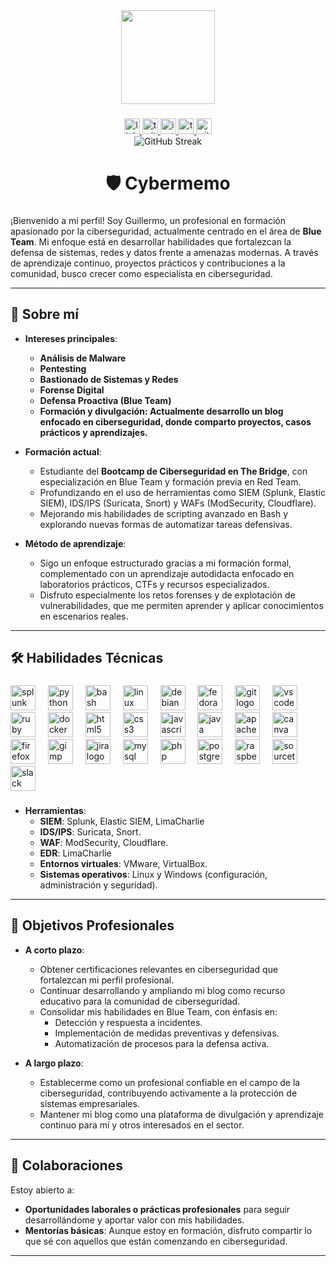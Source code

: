 <div align="center">
  <img height="150" src="https://avatars.githubusercontent.com/u/189748391?v=4&size=1024"  />
</div>

###

<div align="center">
  <a href="https://www.linkedin.com/in/gillerav/" target="_blank">
    <img src="https://img.shields.io/static/v1?message=LinkedIn&logo=linkedin&label=&color=0077B5&logoColor=white&labelColor=&style=for-the-badge" height="25" alt="linkedin logo"  />
  </a>
  <a href="https://x.com/Cybermemillo" target="_blank">
    <img src="https://img.shields.io/static/v1?message=Twitter&logo=twitter&label=&color=1DA1F2&logoColor=white&labelColor=&style=for-the-badge" height="25" alt="twitter logo"  />
  </a>
  <a href="https://www.instagram.com/cybermemo.pub/" target="_blank">
    <img src="https://img.shields.io/static/v1?message=Instagram&logo=instagram&label=&color=E4405F&logoColor=white&labelColor=&style=for-the-badge" height="25" alt="instagram logo"  />
  </a>
  <a href="https://tryhackme.com/r/p/Cybermemillo" target="_blank">
    <img src="https://img.shields.io/static/v1?message=TryHackMe&logo=tryhackme&label=&color=88cc14&logoColor=white&labelColor=&style=for-the-badge" height="25" alt="tryhackme logo"  />
  </a>
    <a href="https://cybermemillo.github.io/" target="_blank">
    <img src="https://img.shields.io/static/v1?message=Mi%20blog%20de%20Ciberseguridad&logo=Github&label=&color=black&logoColor=white&labelColor=&style=for-the-badge" height="25" alt="github logo"  />
  </a>
</div>

<div align="center">
<img src="https://streak-stats.demolab.com?user=cybermemillo&theme=dark&border_radius=4&locale=es&date_format=j%20M%5B%20Y%5D" alt="GitHub Streak" />
</div>

###

<h1 align="center">🛡️ Cybermemo</h1>

###

¡Bienvenido a mi perfil! Soy Guillermo, un profesional en formación apasionado por la ciberseguridad, actualmente centrado en el área de **Blue Team**. 
Mi enfoque está en desarrollar habilidades que fortalezcan la defensa de sistemas, redes y datos frente a amenazas modernas. 
A través de aprendizaje continuo, proyectos prácticos y contribuciones a la comunidad, busco crecer como especialista en ciberseguridad.

---

## 🌟 Sobre mí  

- **Intereses principales**:  
  - **Análisis de Malware**  
  - **Pentesting**  
  - **Bastionado de Sistemas y Redes**  
  - **Forense Digital**  
  - **Defensa Proactiva (Blue Team)**  
  - **Formación y divulgación: Actualmente desarrollo un blog enfocado en ciberseguridad, donde comparto proyectos, casos prácticos y aprendizajes.** 

- **Formación actual**:  
  - Estudiante del **Bootcamp de Ciberseguridad en The Bridge**, con especialización en Blue Team y formación previa en Red Team.  
  - Profundizando en el uso de herramientas como SIEM (Splunk, Elastic SIEM), IDS/IPS (Suricata, Snort) y WAFs (ModSecurity, Cloudflare).  
  - Mejorando mis habilidades de scripting avanzado en Bash y explorando nuevas formas de automatizar tareas defensivas.  

- **Método de aprendizaje**:  
  - Sigo un enfoque estructurado gracias a mi formación formal, complementado con un aprendizaje autodidacta enfocado en laboratorios prácticos, CTFs y recursos especializados.  
  - Disfruto especialmente los retos forenses y de explotación de vulnerabilidades, que me permiten aprender y aplicar conocimientos en escenarios reales.  

---

###

## 🛠️ Habilidades Técnicas  

###

<div align="left">
  <img src="https://cdn.jsdelivr.net/gh/devicons/devicon/icons/splunk/splunk-original-wordmark.svg" height="40" alt="splunk logo"  />
  <img width="12" />
  <img src="https://cdn.jsdelivr.net/gh/devicons/devicon/icons/python/python-original.svg" height="40" alt="python logo"  />
  <img width="12" />
  <img src="https://cdn.jsdelivr.net/gh/devicons/devicon/icons/bash/bash-original.svg" height="40" alt="bash logo"  />
  <img width="12" />
  <img src="https://cdn.jsdelivr.net/gh/devicons/devicon/icons/linux/linux-original.svg" height="40" alt="linux logo"  />
  <img width="12" />
  <img src="https://cdn.jsdelivr.net/gh/devicons/devicon/icons/debian/debian-original.svg" height="40" alt="debian logo"  />
  <img width="12" />
  <img src="https://cdn.jsdelivr.net/gh/devicons/devicon/icons/fedora/fedora-original.svg" height="40" alt="fedora logo"  />
  <img width="12" />
  <img src="https://cdn.jsdelivr.net/gh/devicons/devicon/icons/git/git-original.svg" height="40" alt="git logo"  />
  <img width="12" />
  <img src="https://cdn.jsdelivr.net/gh/devicons/devicon/icons/vscode/vscode-original.svg" height="40" alt="vscode logo"  />
  <img width="12" />
  <img src="https://cdn.jsdelivr.net/gh/devicons/devicon/icons/ruby/ruby-plain-wordmark.svg" height="40" alt="ruby logo"  />
  <img width="12" />
  <img src="https://cdn.jsdelivr.net/gh/devicons/devicon/icons/docker/docker-original.svg" height="40" alt="docker logo"  />
  <img width="12" />
  <img src="https://cdn.jsdelivr.net/gh/devicons/devicon/icons/html5/html5-original.svg" height="40" alt="html5 logo"  />
  <img width="12" />
  <img src="https://cdn.jsdelivr.net/gh/devicons/devicon/icons/css3/css3-original.svg" height="40" alt="css3 logo"  />
  <img width="12" />
  <img src="https://cdn.jsdelivr.net/gh/devicons/devicon/icons/javascript/javascript-original.svg" height="40" alt="javascript logo"  />
  <img width="12" />
  <img src="https://cdn.jsdelivr.net/gh/devicons/devicon/icons/java/java-original.svg" height="40" alt="java logo"  />
  <img width="12" />
  <img src="https://cdn.jsdelivr.net/gh/devicons/devicon/icons/apache/apache-original.svg" height="40" alt="apache logo"  />
  <img width="12" />
  <img src="https://cdn.jsdelivr.net/gh/devicons/devicon/icons/canva/canva-original.svg" height="40" alt="canva logo"  />
  <img width="12" />
  <img src="https://cdn.jsdelivr.net/gh/devicons/devicon/icons/firefox/firefox-original.svg" height="40" alt="firefox logo"  />
  <img width="12" />
  <img src="https://cdn.jsdelivr.net/gh/devicons/devicon/icons/gimp/gimp-original.svg" height="40" alt="gimp logo"  />
  <img width="12" />
  <img src="https://cdn.jsdelivr.net/gh/devicons/devicon/icons/jira/jira-original.svg" height="40" alt="jira logo"  />
  <img width="12" />
  <img src="https://cdn.jsdelivr.net/gh/devicons/devicon/icons/mysql/mysql-original.svg" height="40" alt="mysql logo"  />
  <img width="12" />
  <img src="https://cdn.jsdelivr.net/gh/devicons/devicon/icons/php/php-original.svg" height="40" alt="php logo"  />
  <img width="12" />
  <img src="https://cdn.jsdelivr.net/gh/devicons/devicon/icons/postgresql/postgresql-original.svg" height="40" alt="postgresql logo"  />
  <img width="12" />
  <img src="https://cdn.jsdelivr.net/gh/devicons/devicon/icons/raspberrypi/raspberrypi-original.svg" height="40" alt="raspberrypi logo"  />
  <img width="12" />
  <img src="https://cdn.jsdelivr.net/gh/devicons/devicon/icons/sourcetree/sourcetree-original.svg" height="40" alt="sourcetree logo"  />
  <img width="12" />
  <img src="https://cdn.jsdelivr.net/gh/devicons/devicon/icons/slack/slack-original.svg" height="40" alt="slack logo"  />
</div>



###

- **Herramientas**:  
  - **SIEM**: Splunk, Elastic SIEM, LimaCharlie
  - **IDS/IPS**: Suricata, Snort.  
  - **WAF**: ModSecurity, Cloudflare.
  - **EDR**: LimaCharlie
  - **Entornos virtuales**: VMware, VirtualBox. 
  - **Sistemas operativos**: Linux y Windows (configuración, administración y seguridad).  

---

## 🎯 Objetivos Profesionales  

- **A corto plazo**:  
  - Obtener certificaciones relevantes en ciberseguridad que fortalezcan mi perfil profesional.  
  - Continuar desarrollando y ampliando mi blog como recurso educativo para la comunidad de ciberseguridad.  
  - Consolidar mis habilidades en Blue Team, con énfasis en:  
    - Detección y respuesta a incidentes.  
    - Implementación de medidas preventivas y defensivas.  
    - Automatización de procesos para la defensa activa.  

- **A largo plazo**:  
  - Establecerme como un profesional confiable en el campo de la ciberseguridad, contribuyendo activamente a la protección de sistemas empresariales.  
  - Mantener mi blog como una plataforma de divulgación y aprendizaje continuo para mí y otros interesados en el sector.  

---

## 🤝 Colaboraciones

Estoy abierto a:  
- **Oportunidades laborales o prácticas profesionales** para seguir desarrollándome y aportar valor con mis habilidades.  
- **Mentorías básicas**: Aunque estoy en formación, disfruto compartir lo que sé con aquellos que están comenzando en ciberseguridad.  

---
